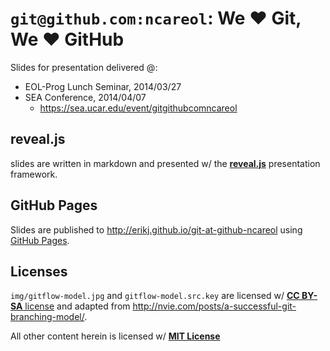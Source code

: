 # `git@github.com:ncareol`: We ❤ Git, We ❤ GitHub

Slides for presentation delivered @:

- EOL-Prog Lunch Seminar, 2014/03/27
- SEA Conference, 2014/04/07
  - https://sea.ucar.edu/event/gitgithubcomncareol

## reveal.js

slides are written in markdown and presented w/ the [**reveal.js**](https://github.com/hakimel/reveal.js/) presentation framework.

## GitHub Pages

Slides are published to http://erikj.github.io/git-at-github-ncareol using [GitHub Pages](http://pages.github.com/).

## Licenses

`img/gitflow-model.jpg` and `gitflow-model.src.key` are licensed w/ [**CC BY-SA** license](http://creativecommons.org/licenses/by-sa/3.0/) and adapted from http://nvie.com/posts/a-successful-git-branching-model/.

All other content herein is licensed w/ [**MIT License**](https://github.com/erikj/git-at-github-ncareol/blob/gh-pages/LICENSE.txt)

